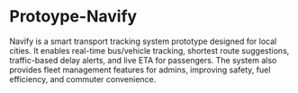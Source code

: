 # Protoype-Navify
Navify is a smart transport tracking system prototype designed for local cities. It enables real-time bus/vehicle tracking, shortest route suggestions, traffic-based delay alerts, and live ETA for passengers. The system also provides fleet management features for admins, improving safety, fuel efficiency, and commuter convenience.
